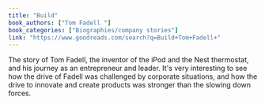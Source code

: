 ```yaml
---
title: "Build"
book_authors: ["Tom Fadell "]
book_categories: ["Biographies/company stories"]
link: "https://www.goodreads.com/search?q=Build+Tom+Fadell+"
---
```


The story of Tom Fadell, the inventor of the iPod and the Nest thermostat, and his journey as an entrepreneur and leader. It's very interesting to see how the drive of Fadell was challenged by corporate situations, and how the drive to innovate and create products was stronger than the slowing down forces.
